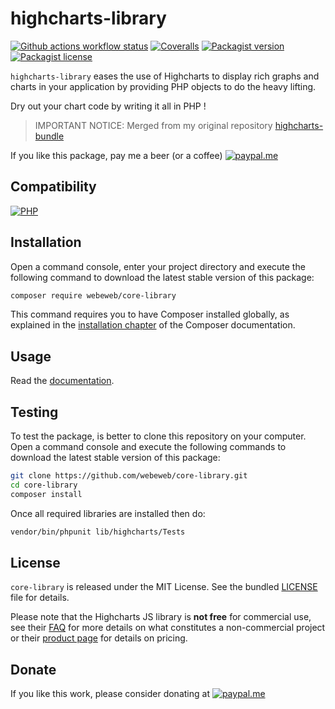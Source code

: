 highcharts-library
==================

[![Github actions workflow status](https://img.shields.io/github/actions/workflow/status/webeweb/core-library/build.yml?style=for-the-badge&color2088FF&logo=github)](https://github.com/webeweb/core-library/actions)
[![Coveralls](https://img.shields.io/coveralls/github/webeweb/core-library/master.svg?style=for-the-badge&color=3F5767&logo=coveralls)](https://coveralls.io/github/webeweb/core-library?branch=master)
[![Packagist version](https://img.shields.io/packagist/v/webeweb/core-library.svg?style=for-the-badge&color=F28D1A&logo=packagist)](https://packagist.org/packages/webeweb/core-library)
[![Packagist license](https://img.shields.io/packagist/l/webeweb/core-library.svg?style=for-the-badge&colorF28D1A&logo=data:image/svg+xml;base64,PHN2ZyB4bWxucz0iaHR0cDovL3d3dy53My5vcmcvMjAwMC9zdmciIGZpbGw9Im5vbmUiIHN0cm9rZT0iI0ZGRiIgdmlld0JveD0iMCAwIDI0IDI0Ij48cGF0aCBzdHJva2UtbGluZWNhcD0icm91bmQiIHN0cm9rZS1saW5lam9pbj0icm91bmQiIHN0cm9rZS13aWR0aD0iMiIgZD0ibTMgNiAzIDFtMCAwLTMgOWE1LjAwMiA1LjAwMiAwIDAgMCA2LjAwMSAwTTYgN2wzIDlNNiA3bDYtMm02IDIgMy0xbS0zIDEtMyA5YTUuMDAyIDUuMDAyIDAgMCAwIDYuMDAxIDBNMTggN2wzIDltLTMtOS02LTJtMC0ydjJtMCAxNlY1bTAgMTZIOW0zIDBoMyIvPjwvc3ZnPg==)](../../LICENSE)

`highcharts-library` eases the use of Highcharts to display rich graphs and
charts in your application by providing PHP objects to do the heavy lifting.

Dry out your chart code by writing it all in PHP !

> IMPORTANT NOTICE: Merged from my original repository
> [highcharts-bundle](https://github.com/webeweb/highcharts-bundle)

If you like this package, pay me a beer (or a coffee)
[![paypal.me](https://img.shields.io/badge/paypal.me-webeweb-003087.svg?style=flat-square&logo=paypal)](https://www.paypal.me/webeweb)

## Compatibility

[![PHP](https://img.shields.io/packagist/php-v/webeweb/core-library.svg?style=for-the-badge&color=777BB4&logo=php)](http://php.net)

## Installation

Open a command console, enter your project directory and execute the following
command to download the latest stable version of this package:

```bash
composer require webeweb/core-library
```

This command requires you to have Composer installed globally, as explained in
the [installation chapter](https://getcomposer.org/doc/00-intro.md) of the
Composer documentation.

## Usage

Read the [documentation](Resources/doc/index.md).

## Testing

To test the package, is better to clone this repository on your computer.
Open a command console and execute the following commands to download the latest
stable version of this package:

```bash
git clone https://github.com/webeweb/core-library.git
cd core-library
composer install
```

Once all required libraries are installed then do:

```bash
vendor/bin/phpunit lib/highcharts/Tests
```

## License

`core-library` is released under the MIT License. See the bundled [LICENSE](../../LICENSE)
file for details.

Please note that the Highcharts JS library is **not free** for commercial use,
see their [FAQ](http://shop.highsoft.com/faq) for more details on what constitutes
a non-commercial project or their [product page](http://shop.highsoft.com/highcharts.html)
for details on pricing.

## Donate

If you like this work, please consider donating at
[![paypal.me](https://img.shields.io/badge/paypal.me-webeweb-003087.svg?style=flat-square&logo=paypal)](https://www.paypal.me/webeweb)
